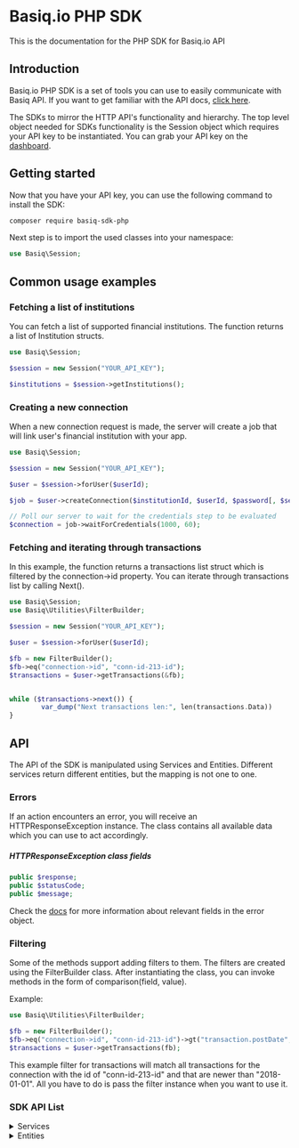 # Basiq.io PHP SDK

This is the documentation for the PHP SDK for Basiq.io API

## Introduction

Basiq.io PHP SDK is a set of tools you can use to easily communicate with Basiq API.
If you want to get familiar with the API docs, [click here](https://basiq.io/api/).

The SDKs to mirror the HTTP API's functionality and hierarchy.
The top level object needed for SDKs functionality is the Session
object which requires your API key to be instantiated.
You can grab your API key on the [dashboard](http://dashboard.basiq.io).

## Getting started

Now that you have your API key, you can use the following command to install the SDK:

```bash
composer require basiq-sdk-php
```

Next step is to import the used classes into your namespace:
```php
use Basiq\Session;
```

## Common usage examples

### Fetching a list of institutions

You can fetch a list of supported financial institutions. The function returns a list of Institution structs.

```php
use Basiq\Session;

$session = new Session("YOUR_API_KEY");

$institutions = $session->getInstitutions();
```

### Creating a new connection

When a new connection request is made, the server will create a job that will link user's financial institution with your app.

```php
use Basiq\Session;

$session = new Session("YOUR_API_KEY");

$user = $session->forUser($userId);

$job = $user->createConnection($institutionId, $userId, $password[, $securityCode]);

// Poll our server to wait for the credentials step to be evaluated
$connection = job->waitForCredentials(1000, 60);
```

### Fetching and iterating through transactions

In this example, the function returns a transactions list struct which is filtered by the connection->id property. You can iterate
through transactions list by calling Next().

```php
use Basiq\Session;
use Basiq\Utilities\FilterBuilder;

$session = new Session("YOUR_API_KEY");

$user = $session->forUser($userId);

$fb = new FilterBuilder();
$fb->eq("connection->id", "conn-id-213-id");
$transactions = $user->getTransactions(&fb);


while ($transactions->next()) {
        var_dump("Next transactions len:", len(transactions.Data))
}
```

## API

The API of the SDK is manipulated using Services and Entities. Different
services return different entities, but the mapping is not one to one.

### Errors

If an action encounters an error, you will receive an HTTPResponseException
instance. The class contains all available data which you can use to act
accordingly.

##### HTTPResponseException class fields
```php
public $response;
public $statusCode;
public $message;
```

Check the [docs](https://basiq.io/api/) for more information about relevant
fields in the error object.

### Filtering

Some of the methods support adding filters to them. The filters are created
using the FilterBuilder class. After instantiating the class, you can invoke
methods in the form of comparison(field, value).

Example:
```php
use Basiq\Utilities\FilterBuilder;

$fb = new FilterBuilder();
$fb->eq("connection->id", "conn-id-213-id")->gt("transaction.postDate", "2018-01-01")
$transactions = $user->getTransactions(fb);
```

This example filter for transactions will match all transactions for the connection
with the id of "conn-id-213-id" and that are newer than "2018-01-01". All you have
to do is pass the filter instance when you want to use it.

### SDK API List

<details>
<summary>
Services
</summary>

#### Session

##### Creating a new Session object

```php
session = new Session("YOUR_API_KEY")
```

#### UserService

The following are APIs available for the User service

##### Creating a new UserService

```php
$userService = $new UserService($session)
```

##### Referencing a user
*Note: The following action will not send an HTTP request, and can be used
to perform additional actions for the instantiated user.*

```php
$user = $userService->forUser($userId)
```

##### Creating a new User

```php
$user = $userService->create(["email" => "", "mobile" => ""])
```

##### Getting a User

```php
$user = $userService->get($userId)
```

##### Update a User

```php
$user = $userService->update($userId, ["email" => "", "mobile" => ""])
```

##### Delete a User

```php
null = $userService->delete($userId)
```

##### Refresh connections

```php
$jobs = $userService->refreshAllConnections($userId)
```

##### List all connections

```php
$conns = $userService->getAllConnections($userId[, $filter])
```

##### Get account

```php
$acc = $userService->getAccount($userId, $accountId)
```

##### Get accounts

```php
$accs = $userService->getAccounts($userId[, $filter])
```

##### Get transaction

```php
$transaction = $userService->getTransaction($userId, $transactionId)
```

##### Get transactions

```php
$transactions = $userService->getTransactions($userId[, $filter])
```

#### ConnectionService

The following are APIs available for the Connection service

##### Creating a new ConnectionService

```php
$connService = new ConnectionService($session, $user)
```

##### Get connection

```php
$connection = $connService->get($connectionId)
```

##### Get connection entity with ID without performing an http request

```php
$connection = $connService->for($connectionId)
```

##### Create a new connection

```php
$job = $connService->create(["institutionId" => "", "loginId" => "", "password" => "", "securityCode" => ""])
```

##### Update connection

```php
$job = $connService->update($connectionId, $password)
```

##### Delete connection

```php
null = $connService->delete($connectionId)
```

##### Get a job

```php
$job = $connService->getJob($jobId)
```

</details>


<details><summary>
Entities
</summary>

##### Updating a user instance

```php
$user = $user->update(["email" => "", "mobile" => ""])
```

##### Deleting a user

```php
null = $user->delete()
```

##### Get all of the user's accounts

```php
$accounts = $user->getAccounts()
```

##### Get a user's single account

```php
$account = $user->getAccount($accountId)
```

##### Get all of the user's transactions

```php
$transactions = $user->getTransactions()
```

##### Get a user's single transaction

```php
$transaction = $user->getTransaction($transactionId)
```

##### Create a new connection

```php
$job = $user->createConnection(["institutionId" => "", "loginId" => "", "password" => "", "securityCode" => ""])
```

##### Refresh all connections

```php
$jobs = $user->refreshAllConnections()
```

#### Connection

##### Refresh a connection

```php
$job = $connection->refresh()
```

##### Update a connection

```php
$job = $connection->update($password)
```

##### Delete a connection

```php
null = $connection->delete()
```

#### Job

##### Get the connection id (if available)

```php
$connectionId = $job->getConnectionId()
```

##### Get the connection

```php
$connection = $job->getConnection()
```

##### Get the connection after waiting for credentials step resolution
(interval is in milliseconds, timeout is in seconds)

```php
$connection = $job->waitForCredentials(interval, timeout)
```

##### Get the connection after waiting for transactions step resolution
(interval is in milliseconds, timeout is in seconds)

```php
$connection = $job->waitForTransactions(interval, timeout)
```

#### Transaction list

##### Getting the next set of transactions [mut]

```php
$next = $transactions->next()
```
</details>